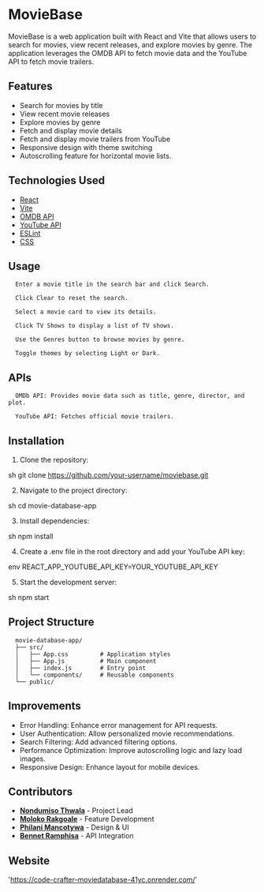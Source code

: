 # MovieBase

MovieBase is a web application built with React and Vite that allows users to search for movies, view recent releases, and explore movies by genre. The application leverages the OMDB API to fetch movie data and the YouTube API to fetch movie trailers.

## Features

- Search for movies by title
- View recent movie releases
- Explore movies by genre
- Fetch and display movie details
- Fetch and display movie trailers from YouTube
- Responsive design with theme switching
- Autoscrolling feature for horizontal movie lists.

## Technologies Used

- [React](https://reactjs.org/)
- [Vite](https://vitejs.dev/)
- [OMDB API](http://www.omdbapi.com/)
- [YouTube API](https://developers.google.com/youtube/v3)
- [ESLint](https://eslint.org/)
- [CSS](https://developer.mozilla.org/en-US/docs/Web/CSS)

## Usage

      Enter a movie title in the search bar and click Search.

      Click Clear to reset the search.

      Select a movie card to view its details.

      Click TV Shows to display a list of TV shows.
         
      Use the Genres button to browse movies by genre.
         
      Toggle themes by selecting Light or Dark.

## APIs

      OMDb API: Provides movie data such as title, genre, director, and plot.

      YouTube API: Fetches official movie trailers.

## Installation

1. Clone the repository:
   
sh
   git clone https://github.com/your-username/moviebase.git


2. Navigate to the project directory:
   
sh
   cd movie-database-app


3. Install dependencies:
   
sh
   npm install


4. Create a .env file in the root directory and add your YouTube API key:
   
env
   REACT_APP_YOUTUBE_API_KEY=YOUR_YOUTUBE_API_KEY


5. Start the development server:
   
sh
   npm start


## Project Structure

      movie-database-app/
      ├── src/
      │   ├── App.css         # Application styles
      │   ├── App.js          # Main component
      │   ├── index.js        # Entry point
      │   └── components/     # Reusable components
      └── public/

## Improvements

- Error Handling: Enhance error management for API requests.
- User Authentication: Allow personalized movie recommendations.
- Search Filtering: Add advanced filtering options.
- Performance Optimization: Improve autoscrolling logic and lazy load images.
- Responsive Design: Enhance layout for mobile devices.

## Contributors

- **[Nondumiso Thwala](https://github.com/Nondumiso98)** - Project Lead
- **[Moloko Rakgoale](https://github.com/Moloko-DevOps95)** - Feature Development
- **[Philani Mancotywa](https://github.com/PhilaniMant)** - Design & UI
- **[Bennet Ramphisa](https://github.com/Bennet09)** - API Integration

## Website
'https://code-crafter-moviedatabase-41yc.onrender.com/'
